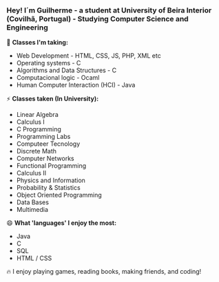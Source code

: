 ### Hey! I´m Guilherme - a student at University of Beira Interior (Covilhã, Portugal) - Studying Computer Science and Engineering

📓 **Classes I'm taking:**

- Web Development - HTML, CSS, JS, PHP, XML etc
- Operating systems - C
- Algorithms and Data Structures - C
- Computacional logic - Ocaml
- Human Computer Interaction (HCI)  - Java

⚡ **Classes taken (In University):**

- Linear Algebra
- Calculus I
- C Programming
- Programming Labs
- Computeer Tecnology
- Discrete Math
- Computer Networks
- Functional Programming
- Calculus II
- Physics and Information
- Probability & Statistics
- Object Oriented Programming
- Data Bases
- Multimedia

😄 **What 'languages' I enjoy the most:**

- Java
- C
- SQL
- HTML / CSS

🔥 I enjoy playing games, reading books, making friends, and coding!


<!--
**GuilhermeTeixeira13/GuilhermeTeixeira13** is a ✨ _special_ ✨ repository because its `README.md` (this file) appears on your GitHub profile.

Here are some ideas to get you started:

- 🔭 I’m currently working on ...
- 🌱 I’m currently learning ...
- 👯 I’m looking to collaborate on ...
- 🤔 I’m looking for help with ...
- 💬 Ask me about ...
- 📫 How to reach me: ...
- 😄 Pronouns: ...
- ⚡ Fun fact: ...
-->
